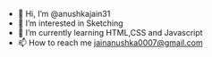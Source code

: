 - 👋 Hi, I’m @anushkajain31
- 👀 I’m interested in Sketching
- 🌱 I’m currently learning HTML,CSS and Javascript 
- 📫 How to reach me jainanushka0007@gmail.com 

<!---
anushkajain31/anushkajain31 is a ✨ special ✨ repository because its `README.md` (this file) appears on your GitHub profile.
You can click the Preview link to take a look at your changes.
--->
